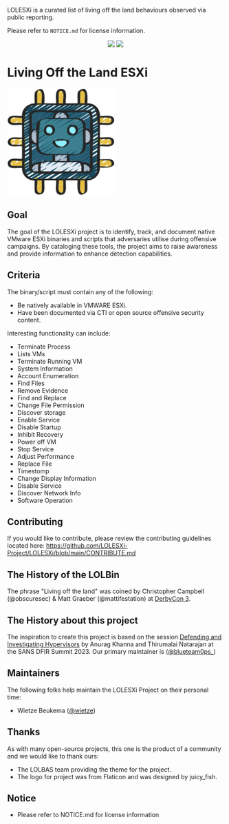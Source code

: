 LOLESXi is a curated list of living off the land behaviours observed via public reporting.

Please refer to `NOTICE.md` for license information.
<p align="center">
    <a href="https://github.com/LOLESXi-Project/LOLESXi">
        <img src="https://lolesxi-project.github.io/LOLESXi/assets/lolESXi-count.svg" /></a>
    <a href="https://github.com/LOLESXi-Project/LOLESXi/stargazers">
        <img src="https://img.shields.io/github/stars/LOLESXi-Project/LOLESXi?style=social" /></a>
</p>

# Living Off the Land ESXi

<img src="assets/logo.png" height="250">

## Goal

The goal of the LOLESXi project is to identify, track, and document native VMware ESXi binaries and scripts that adversaries utilise during offensive campaigns. By cataloging these tools, the project aims to raise awareness and provide information to enhance detection capabilities.

## Criteria

The binary/script must contain any of the following:

* Be natively available in VMWARE ESXi.
* Have been documented via CTI or open source offensive security content.

Interesting functionality can include:

* Terminate Process
* Lists VMs
* Terminate Running VM
* System Information
* Account Enumeration
* Find Files
* Remove Evidence
* Find and Replace
* Change File Permission
* Discover storage
* Enable Service
* Disable Startup
* Inhibit Recovery
* Power off VM
* Stop Service
* Adjust Performance
* Replace File
* Timestomp
* Change Display Information
* Disable Service
* Discover Network Info
* Software Operation

## Contributing

If you would like to contribute, please review the contributing guidelines located here: https://github.com/LOLESXi-Project/LOLESXi/blob/main/CONTRIBUTE.md

## The History of the LOLBin

The phrase "Living off the land" was coined by Christopher Campbell (@obscuresec) & Matt Graeber (@mattifestation) at [DerbyCon 3](https://www.youtube.com/watch?v=j-r6UonEkUw).

## The History about this project

The inspiration to create this project is based on the session [Defending and Investigating Hypervisors](https://www.youtube.com/watch?v=lJwc_UgzbO4) by Anurag Khanna and Thirumalai Natarajan at the SANS DFIR Summit 2023.
Our primary maintainer is ([@blueteam0ps_](https://twitter.com/blueteam0ps_))

## Maintainers

The following folks help maintain the LOLESXi Project on their personal time:

* Wietze Beukema ([@wietze](https://twitter.com/wietze))

## Thanks

As with many open-source projects, this one is the product of a community and we would like to thank ours:

* The LOLBAS team providing the theme for the project.
* The logo for project was from Flaticon and was designed by juicy_fish.

## Notice

* Please refer to NOTICE.md for license information
